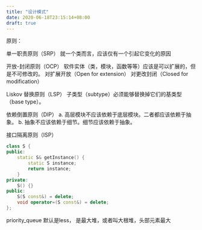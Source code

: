 ```yaml
---
title: "设计模式"
date: 2020-06-18T23:15:14+08:00
draft: true
---
```


原则：

单一职责原则（SRP）
就一个类而言，应该仅有一个引起它变化的原因

开放-封闭原则（OCP）
软件实体（类，模块，函数等等）应该是可以扩展的，但是不可修改的。
对扩展开放（Open for extension）
对更改封闭（Closed for modification）

Liskov 替换原则（LSP）
子类型（subtype）必须能够替换掉它们的基类型（base type）。

依赖倒置原则（DIP）
a. 高层模块不应该依赖于底层模块。二者都应该依赖于抽象。
b. 抽象不应该依赖于细节。细节应该依赖于抽象。

接口隔离原则（ISP）

```c++
class S {
public:
	static S& getInstance() {
		static S instance;
		return instance;
	}
private:
	S() {}
public:
	S(S const&) = delete;
	void operator=(S const&) = delete;
};
```

priority_queue
默认是less， 是最大堆，或者叫大根堆，头部元素最大

